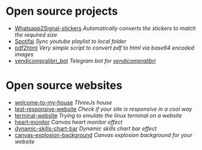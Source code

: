# Open source projects

- [Whatsapp2Signal-stickers](https://github.com/0xfederico/Whatsapp2Signal-stickers) _Automatically converts the stickers to match the required size_ <br>
- [Spotifai](https://github.com/0xfederico/Spotifai) _Sync youtube playlist to local folder_ <br>
- [pdf2html](https://github.com/0xfederico/pdf2html) _Very simple script to convert pdf to html via base64 encoded images_ <br>
- [vendicompralibri_bot](https://github.com/0xfederico/vendicompralibri_bot) _Telegram bot for [vendicompralibri](https://github.com/0xfederico/vendicompralibri)_ <br>

# Open source websites

- [welcome-to-my-house](https://github.com/0xfederico/welcome-to-my-house) _ThreeJs house_ <br>
- [test-responsive-website](https://github.com/0xfederico/test-responsive-website) _Check if your site is responsive in a cool way_ <br>
- [terminal-website](https://github.com/0xfederico/terminal-website) _Trying to emulate the linux terminal on a website_ <br>
- [heart-monitor](https://github.com/0xfederico/heart-monitor) _Canvas heart monitor effect_ <br>
- [dynamic-skills-chart-bar](https://github.com/0xfederico/dynamic-skills-chart-bar) _Dynamic skills chart bar effect_ <br>
- [canvas-explosion-background](https://github.com/0xfederico/canvas-explosion-background) _Canvas explosion background for your website_ <br>

